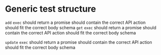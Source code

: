 # Generic test structure

`add`
    `exec`
        should return a promise
        should contain the correct API action
        should fit the correct body schema
`get`
    `exec`
        should return a promise
        should contain the correct API action
        should fit the correct body schema

`update`
    `exec`
        should return a promise
        should contain the correct API action
        should fit the correct body schema